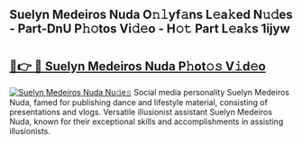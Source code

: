## Suelyn Medeiros Nuda O𝚗𝚕yf𝚊ns L𝚎a𝚔ed N𝚞𝚍es - Part-DnU P𝚑𝚘tos Vi𝚍𝚎o - H𝚘𝚝 Part L𝚎a𝚔s 1ijyw

# <h2><a href="http://kf4hzjy.oniu.top/?m=Suelyn+Medeiros+Nuda">🔗👉 🔴 Suelyn Medeiros Nuda P𝚑ot𝚘𝚜 V𝚒d𝚎o</a></h2>

[![Suelyn Medeiros Nuda Nu𝚍e𝚜](https://i.imgur.com/0qMVB7G.gif)](http://kf4hzjy.oniu.top/?m=Suelyn+Medeiros+Nuda)
Social media personality Suelyn Medeiros Nuda, famed for publishing dance and lifestyle material, consisting of presentations and vlogs. Versatile illusionist assistant Suelyn Medeiros Nuda, known for their exceptional skills and accomplishments in assisting illusionists.  
